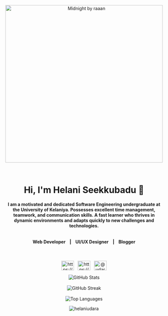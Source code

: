 <p align="center">
 <img src="https://github.com/HelaniUdara/HelaniUdara/assets/90105093/fe0ded30-13a6-42e7-b464-0ce29c14e4fd" alt="Midnight by raaan" height="500">
</p><br>

<h1 align="center">Hi, I'm Helani Seekkubadu  👋</h1>

<h4 align="center">
I am a motivated and dedicated Software Engineering undergraduate at the University of Kelaniya. Possesses excellent time management, teamwork, and communication skills. A fast learner who thrives in dynamic environments and adapts quickly to new challenges and technologies.<br><br><br>    Web Developer&nbsp;&nbsp;&nbsp;    |    &nbsp;&nbsp;&nbsp;UI/UX Designer&nbsp;&nbsp;&nbsp;    |    &nbsp;&nbsp;&nbsp;Blogger<br><br><br>
</h4>

<p align="center">
<a href="https://www.linkedin.com/in/helani-seekkubadu-782832233/" target="blank"><img align="center" src="https://raw.githubusercontent.com/rahuldkjain/github-profile-readme-generator/master/src/images/icons/Social/linked-in-alt.svg" alt="https://www.linkedin.com/in/helani-seekkubadu-782832233/" height="30" width="40" /></a>&nbsp;&nbsp;
<a href="https://www.facebook.com/profile.php?id=100085344666860" target="blank"><img align="center" src="https://raw.githubusercontent.com/rahuldkjain/github-profile-readme-generator/master/src/images/icons/Social/facebook.svg" alt="https://www.facebook.com/profile.php?id=100085344666860" height="30" width="40" /></a>&nbsp;&nbsp;
<a href="https://medium.com/@udarahseekku" target="blank"><img align="center" src="https://raw.githubusercontent.com/rahuldkjain/github-profile-readme-generator/master/src/images/icons/Social/medium.svg" alt="@udarahseekku" height="30" width="40" /></a>

<p align="center">
 <img src="https://github-readme-stats.vercel.app/api?username=HelaniUdara&theme=react&hide_border=true&include_all_commits=true&count_private=false" alt="GitHub Stats" align="center" />
 <br /><br />
 <img src="https://github-readme-streak-stats.herokuapp.com/?user=HelaniUdara&hide_border=true&theme=react" alt="GitHub Streak" align="center" />
 <br /><br />
 <img src="https://github-readme-stats.vercel.app/api/top-langs/?username=HelaniUdara&theme=react&hide_border=true&layout=compact" alt="Top Languages" align="center" />
</p>



<p align="center"> <img src="https://komarev.com/ghpvc/?username=helaniudara&label=Profile%20views&color=0e75b6&style=flat" alt="helaniudara" /> </p>


